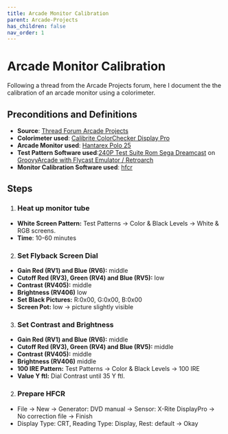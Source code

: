 ```yaml
---
title: Arcade Monitor Calibration
parent: Arcade-Projects
has_children: false
nav_order: 1
---
```


# Arcade Monitor Calibration

Following a thread from the Arcade Projects forum, here I document the the calibration of an arcade monitor using a colorimeter.

## Preconditions and Definitions

- **Source**: [Thread Forum Arcade Projects](https://www.arcade-projects.com/threads/arcade-monitor-calibration-guides.17183)
- **Colorimeter used**: [Calibrite ColorChecker Display Pro](https://calibrite.com/)
- **Arcade Monitor used**: [Hantarex Polo 25](http://files.arcadeinfo.de/Monitore/Hantarex%20Polo.pdf)
- **Test Pattern Software used**:[240P Test Suite Rom Sega Dreamcast](https://artemiourbina.itch.io/240p-test-suite) on [GroovyArcade with Flycast Emulator / Retroarch](https://gitlab.com/groovyarcade/support/-/wikis/1-About-GroovyArcade/1.1-Welcome)
- **Monitor Calibration Software used**: [hfcr](https://sourceforge.net/projects/hcfr/)

## Steps

1. ### Heat up monitor tube 
- **White Screen Pattern:** Test Patterns &rarr; Color & Black Levels &rarr; White & RGB screens.
- **Time**: 10-60 minutes 

2. ### Set Flyback Screen Dial
- **Gain Red (RV1) and Blue (RV6):** middle
- **Cutoff Red (RV3), Green (RV4) and Blue (RV5):** low
- **Contrast (RV405):** middle
- **Brightness (RV406)** low
- **Set Black Pictures:** R:0x00, G:0x00, B:0x00
- **Screen Pot:** low &rarr; picture slightly visible

3. ### Set Contrast and Brightness 
- **Gain Red (RV1) and Blue (RV6):** middle
- **Cutoff Red (RV3), Green (RV4) and Blue (RV5):** middle
- **Contrast (RV405):** middle
- **Brightness (RV406)** middle
- **100 IRE Pattern:** Test Patterns → Color & Black Levels → 100 IRE
- **Value Y ftl:** Dial Contrast until 35 Y ftl.



2. ### Prepare HFCR
- File &rarr; New &rarr; Generator: DVD manual &rarr; Sensor: X-Rite DisplayPro &rarr; No correction file &rarr; Finish
- Display Type: CRT, Reading Type: Display, Rest: default &rarr; Okay




